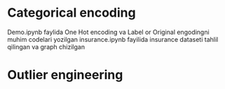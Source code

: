 # Categorical encoding
Demo.ipynb faylida One Hot encoding va Label or Original engodingni muhim codelari yozilgan
insurance.ipynb fayilida insurance dataseti tahlil qilingan va graph chizilgan

# Outlier engineering 

